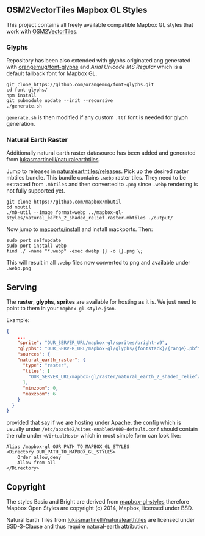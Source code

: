 ## OSM2VectorTiles Mapbox GL Styles

This project contains all freely available compatible Mapbox GL styles that work with [OSM2VectorTiles](http://osm2vectortiles.org/).

### Glyphs ###

Repository has been also extended with glyphs originated ang generated with [orangemug/font-glyphs](https://github.com/orangemug/font-glyphs) and _Arial Unicode MS Regular_ which is a default fallback font for Mapbox GL. 

```shell
git clone https://github.com/orangemug/font-glyphs.git
cd font-glyphs/
npm install
git submodule update --init --recursive
./generate.sh
```
`generate.sh` is then modified if any custom `.ttf` font is needed for glyph generation.

### Natural Earth Raster ###

Additionally natural earth raster datasource has been added and generated from [lukasmartinelli/naturalearthtiles](https://github.com/lukasmartinelli/naturalearthtiles). 

Jump to releases in [naturalearthtiles/releases](https://github.com/lukasmartinelli/naturalearthtiles/releases). Pick up the desired raster mbtiles bundle. This bundle contains `.webp` raster tiles. They need to be extracted from `.mbtiles` and then converted to `.png` since `.webp` rendering is not fully supported yet.  

```shell
git clone https://github.com/mapbox/mbutil
cd mbutil
./mb-util --image_format=webp ../mapbox-gl-styles/natural_earth_2_shaded_relief.raster.mbtiles ./output/
```
Now jump to [macports/install](https://www.macports.org/install.php) and install mackports. Then:

```shell
sudo port selfupdate
sudo port install webp
find ./ -name "*.webp" -exec dwebp {} -o {}.png \;
``` 
This will result in all `.webp` files now converted to png and available under `.webp.png`

## Serving
The **raster**, **glyphs**, **sprites** are available for hosting as it is. 
We just need to point to them in your `mapbox-gl-style.json`.

Example:

```json
{
	...
	"sprite": "OUR_SERVER_URL/mapbox-gl/sprites/bright-v9",
	"glyphs": "OUR_SERVER_URL/mapbox-gl/glyphs/{fontstack}/{range}.pbf",
	"sources": {
    "natural_earth_raster": {
      "type": "raster",
      "tiles": [
        "OUR_SERVER_URL/mapbox-gl/raster/natural_earth_2_shaded_relief/{z}/{x}/{y}.webp.png"
      ],
      "minzoom": 0,
      "maxzoom": 6
    }
  }
}
```
 
provided that say if we are hosting under Apache, the config which is usually under `/etc/apache2/sites-enabled/000-default.conf` should contain the rule under `<VirtualHost>` which in most simple form can look like:

```
Alias /mapbox-gl OUR_PATH_TO_MAPBOX_GL_STYLES
<Directory OUR_PATH_TO_MAPBOX_GL_STYLES>
    Order allow,deny
    Allow from all
</Directory>
```
 
## Copyright

The styles Basic and Bright are derived from [mapbox-gl-styles](https://github.com/mapbox/mapbox-gl-styles)
therefore Mapbox Open Styles are copyright (c) 2014, Mapbox, licensed under BSD. 

Natural Earth Tiles from [lukasmartinelli/naturalearthtiles](https://github.com/lukasmartinelli/naturalearthtiles) are licensed under BSD-3-Clause and thus require natural-earth attribution.

